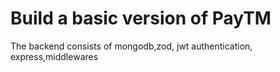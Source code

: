 
# Build a basic version of PayTM

The backend consists of mongodb,zod, jwt authentication, express,middlewares 
